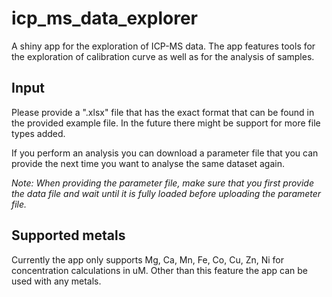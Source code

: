 # icp_ms_data_explorer

A shiny app for the exploration of ICP-MS data. The app features tools for the exploration of calibration curve as well as for the analysis of samples. 

## Input

Please provide a ".xlsx" file that has the exact format that can be found in the provided example file. In the future there might be support for more file types added.

If you perform an analysis you can download a parameter file that you can provide the next time you want to analyse the same dataset again. 

*Note: When providing the parameter file, make sure that you first provide the data file and wait until it is fully loaded before uploading the parameter file.*

## Supported metals

Currently the app only supports Mg, Ca, Mn, Fe, Co, Cu, Zn, Ni for concentration calculations in uM. Other than this feature the app can be used with any metals.